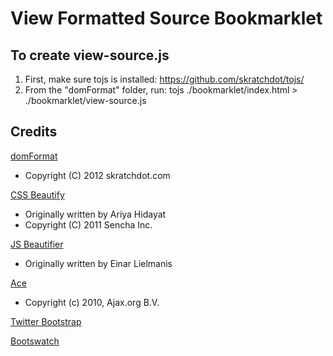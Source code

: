 # View Formatted Source Bookmarklet #

## To create view-source.js ##

1) First, make sure tojs is installed: https://github.com/skratchdot/tojs/
2) From the "domFormat" folder, run:
	tojs ./bookmarklet/index.html > ./bookmarklet/view-source.js

## Credits ##

[domFormat](https://github.com/skratchdot/domFormat/)
 - Copyright (C) 2012 skratchdot.com

[CSS Beautify](https://github.com/senchalabs/cssbeautify/)
 - Originally written by Ariya Hidayat
 - Copyright (C) 2011 Sencha Inc.  

[JS Beautifier](https://github.com/einars/js-beautify/)
 - Originally written by Einar Lielmanis

[Ace](https://github.com/ajaxorg/ace/)
 - Copyright (c) 2010, Ajax.org B.V.

[Twitter Bootstrap](http://twitter.github.com/bootstrap/)

[Bootswatch](http://bootswatch.com/readable/)

